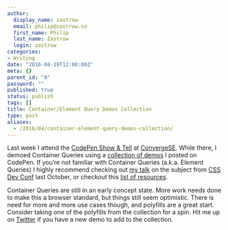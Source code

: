 ```yaml
---
author:
  display_name: zastrow
  email: philip@zastrow.co
  first_name: Philip
  last_name: Zastrow
  login: zastrow
categories:
- Writing
date: "2016-04-19T12:00:00Z"
meta: {}
parent_id: "0"
password: ""
published: true
status: publish
tags: []
title: Container/Element Query Demos Collection
type: post
aliases:
  - /2016/04/container-element-query-demos-collection/
---
```

<p>Last week I attend the <a href="https://blog.codepen.io/2016/04/18/show-tell-convergese/">CodePen Show &amp; Tell</a> at <a href="http://convergese.com">ConvergeSE</a>. While there, I demoed Container Queries using a <a href="http://codepen.io/collection/nZMGEe">collection of demos</a> I posted on CodePen. If you’re not familiar with Container Queries (a.k.a. Element Queries) I highly recommend checking out <a href="http://zastrow.co//speaking/css-dev-conf-2015/">my talk</a> on the subject from <a href="http://2015.cssdevconf.com">CSS Dev Conf</a> last October, or checkout this <a href="http://zastrow.co/2016/01/28/net-magazine-element-query-tutorial/">list of resources</a>.</p>
<p>Container Queries are still in an early concept state. More work needs done to make this a browser standard, but things still seem optimistic. There is need for more and more use cases though, and polyfills are a great start. Consider taking one of the polyfills from the collection for a spin. Hit me up on <a href="https://twitter.com/zastrow">Twitter</a> if you have a new demo to add to the collection.</p>
